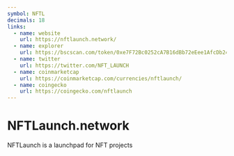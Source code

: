 ```yaml
---
symbol: NFTL
decimals: 18
links:
  - name: website
    url: https://nftlaunch.network/
  - name: explorer
    url: https://bscscan.com/token/0xe7F72Bc0252cA7B16dBb72eEee1AfcDb2429F2DD
  - name: twitter
    url: https://twitter.com/NFT_LAUNCH
  - name: coinmarketcap
    url: https://coinmarketcap.com/currencies/nftlaunch/
  - name: coingecko
    url: https://coingecko.com/nftlaunch
---
```


# NFTLaunch.network

NFTLaunch is a launchpad for NFT projects
